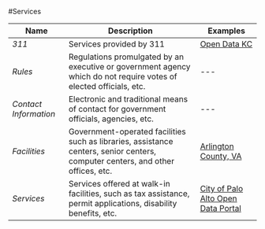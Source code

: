 #Services

| Name | Description | Examples |
| --- | --- | --- |
| *311* | Services provided by 311 | [Open Data KC](https://data.kcmo.org/browse?category=311&utf8=%E2%9C%93) |
| *Rules* |	Regulations promulgated by an executive or government agency which do not require votes of elected officials, etc. | --- |
| *Contact Information* |	Electronic and traditional means of contact for government officials, agencies, etc. | --- |
| *Facilities* |	Government-operated facilities such as libraries, assistance centers, senior centers, computer centers, and other offices, etc. | [Arlington County, VA](https://data.arlingtonva.us/dataviews/112363/county-facilities/) |
| *Services* |	Services offered at walk-in facilities, such as tax assistance, permit applications, disability benefits, etc. | [City of Palo Alto Open Data Portal](http://data.cityofpaloalto.org/dashboards/8873/city-services/) |
